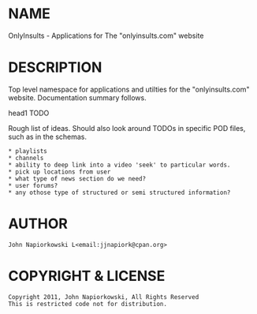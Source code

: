 # NAME

OnlyInsults - Applications for The "onlyinsults.com" website

# DESCRIPTION

Top level namespace for applications and utilties for the "onlyinsults.com"
website.  Documentation summary follows.

head1 TODO

Rough list of ideas.  Should also look around TODOs in specific POD files, such
as in the schemas.

    * playlists
    * channels
    * ability to deep link into a video 'seek' to particular words.
    * pick up locations from user
    * what type of news section do we need?
    * user forums?
    * any othose type of structured or semi structured information?

# AUTHOR

    John Napiorkowski L<email:jjnapiork@cpan.org>

# COPYRIGHT & LICENSE

    Copyright 2011, John Napiorkowski, All Rights Reserved
    This is restricted code not for distribution.